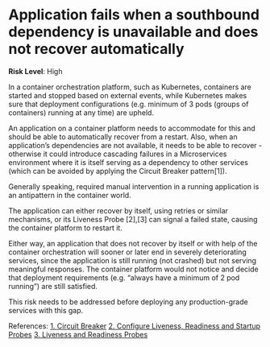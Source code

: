 # Application fails when a southbound dependency is unavailable and does not recover automatically

**Risk Level**: High

In a container orchestration platform, such as Kubernetes, containers are started
and stopped based on external events, while Kubernetes makes sure that deployment
configurations (e.g. minimum of 3 pods (groups of containers) running at any time)
are upheld.

An application on a container platform needs to accommodate for this and should
be able to automatically recover from a restart. Also, when an application’s
dependencies are not available, it needs to be able to recover - otherwise it
could introduce cascading failures in a Microservices environment where it is
itself serving as a dependency to other services (which can be avoided by applying
the Circuit Breaker pattern[1]).

Generally speaking, required manual intervention in a running application is
an antipattern in the container world.

The application can either recover by itself, using retries or similar mechanisms, or its Liveness Probe [2],[3] can signal a failed state, causing the container
platform to restart it.

Either way, an application that does not recover by itself or with help of the
container orchestration will sooner or later end in severely deteriorating
services, since the application is still running (not crashed) but not serving
meaningful responses. The container platform would not notice and decide that
deployment requirements (e.g. “always have a minimum of 2 pod running”) are
still satisfied.

This risk needs to be addressed before deploying any production-grade
services with this gap.

References:
[1. Circuit Breaker](https://martinfowler.com/bliki/CircuitBreaker.html)
[2. Configure Liveness, Readiness and Startup Probes](https://kubernetes.io/docs/tasks/configure-pod-container/configure-liveness-readiness-startup-probes/)
[3. Liveness and Readiness Probes](https://cloud.redhat.com/blog/liveness-and-readiness-probes)
